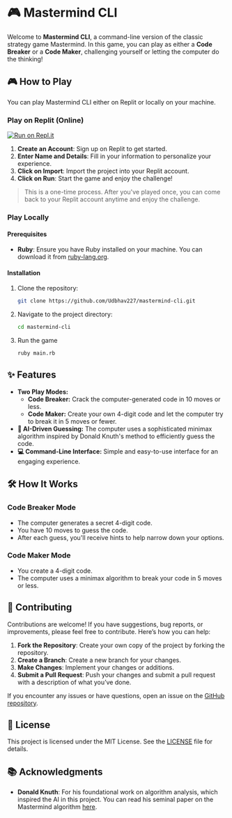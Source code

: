 # 🎮 Mastermind CLI

Welcome to **Mastermind CLI**, a command-line version of the classic strategy game Mastermind. In this game, you can play as either a **Code Breaker** or a **Code Maker**, challenging yourself or letting the computer do the thinking!

## 🎮 How to Play

You can play Mastermind CLI either on Replit or locally on your machine.

### Play on Replit (Online)

[![Run on Repl.it](https://repl.it/badge/github/udbhav227/mastermind-cli)](https://replit.com/github/udbhav227/mastermind-cli)

1. **Create an Account**: Sign up on Replit to get started.
2. **Enter Name and Details**: Fill in your information to personalize your experience.
3. **Click on Import**: Import the project into your Replit account.
4. **Click on Run**: Start the game and enjoy the challenge!

> This is a one-time process. After you've played once, you can come back to your Replit account anytime and enjoy the challenge.

### Play Locally

#### Prerequisites

- **Ruby**: Ensure you have Ruby installed on your machine. You can download it from [ruby-lang.org](https://www.ruby-lang.org/en/downloads/).

#### Installation

1. Clone the repository:

   ```bash
   git clone https://github.com/Udbhav227/mastermind-cli.git
   ```
2. Navigate to the project directory:

   ```bash
   cd mastermind-cli
   ```
3. Run the game

   ```bash
   ruby main.rb
   ```

## ✨ Features

- **Two Play Modes:**
  - **Code Breaker:** Crack the computer-generated code in 10 moves or less.
  - **Code Maker:** Create your own 4-digit code and let the computer try to break it in 5 moves or fewer.
- **🤖 AI-Driven Guessing:** The computer uses a sophisticated minimax algorithm inspired by Donald Knuth's method to efficiently guess the code.
- **💻 Command-Line Interface:** Simple and easy-to-use interface for an engaging experience.

## 🛠️ How It Works

### Code Breaker Mode

- The computer generates a secret 4-digit code.
- You have 10 moves to guess the code.
- After each guess, you'll receive hints to help narrow down your options.

### Code Maker Mode

- You create a 4-digit code.
- The computer uses a minimax algorithm to break your code in 5 moves or less.

## 🤝 Contributing

Contributions are welcome! If you have suggestions, bug reports, or improvements, please feel free to contribute. Here’s how you can help:

1. **Fork the Repository**: Create your own copy of the project by forking the repository.
2. **Create a Branch**: Create a new branch for your changes.
3. **Make Changes**: Implement your changes or additions.
4. **Submit a Pull Request**: Push your changes and submit a pull request with a description of what you’ve done.

If you encounter any issues or have questions, open an issue on the [GitHub repository](https://github.com/Udbhav227/mastermind-cli/issues).

## 📜 License

This project is licensed under the MIT License. See the [LICENSE](LICENSE) file for details.

## 📚 Acknowledgments

- **Donald Knuth**: For his foundational work on algorithm analysis, which inspired the AI in this project. You can read his seminal paper on the Mastermind algorithm [here](https://www.cs.uni.edu/~wallingf/teaching/cs3530/resources/knuth-mastermind.pdf).

